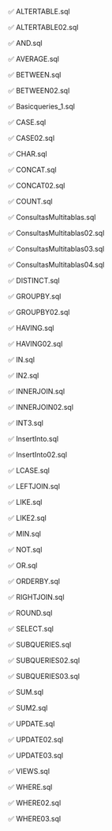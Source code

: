 ✅ ALTERTABLE.sql            

✅ ALTERTABLE02.sql          

✅ AND.sql                   

✅ AVERAGE.sql               

✅ BETWEEN.sql               

✅ BETWEEN02.sql             

✅ Basicqueries_1.sql        

✅ CASE.sql                  

✅ CASE02.sql                

✅ CHAR.sql                  

✅ CONCAT.sql                

✅ CONCAT02.sql              

✅ COUNT.sql                 

✅ ConsultasMultitablas.sql  

✅ ConsultasMultitablas02.sql

✅ ConsultasMultitablas03.sql

✅ ConsultasMultitablas04.sql

✅ DISTINCT.sql              

✅ GROUPBY.sql               

✅ GROUPBY02.sql             

✅ HAVING.sql                

✅ HAVING02.sql              

✅ IN.sql                    

✅ IN2.sql                   

✅ INNERJOIN.sql             

✅ INNERJOIN02.sql           

✅ INT3.sql                  

✅ InsertInto.sql            

✅ InsertInto02.sql          

✅ LCASE.sql                 

✅ LEFTJOIN.sql              

✅ LIKE.sql                  

✅ LIKE2.sql                 

✅ MIN.sql                   

✅ NOT.sql                   

✅ OR.sql                    

✅ ORDERBY.sql               

✅ RIGHTJOIN.sql             

✅ ROUND.sql                 

✅ SELECT.sql                

✅ SUBQUERIES.sql            

✅ SUBQUERIES02.sql          

✅ SUBQUERIES03.sql          

✅ SUM.sql                   

✅ SUM2.sql                  

✅ UPDATE.sql                

✅ UPDATE02.sql              

✅ UPDATE03.sql              

✅ VIEWS.sql                 

✅ WHERE.sql                 

✅ WHERE02.sql               

✅ WHERE03.sql               
